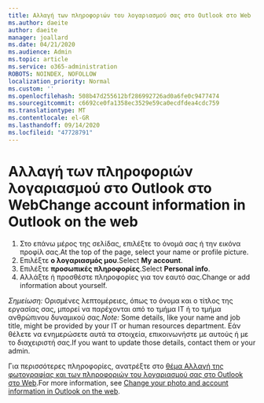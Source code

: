 ```yaml
---
title: Αλλαγή των πληροφοριών του λογαριασμού σας στο Outlook στο Web
ms.author: daeite
author: daeite
manager: joallard
ms.date: 04/21/2020
ms.audience: Admin
ms.topic: article
ms.service: o365-administration
ROBOTS: NOINDEX, NOFOLLOW
localization_priority: Normal
ms.custom: ''
ms.openlocfilehash: 508b47d255612bf286992726ad0a6fe0c9477474
ms.sourcegitcommit: c6692ce0fa1358ec3529e59ca0ecdfdea4cdc759
ms.translationtype: MT
ms.contentlocale: el-GR
ms.lasthandoff: 09/14/2020
ms.locfileid: "47728791"
---
```

# <a name="change-account-information-in-outlook-on-the-web"></a><span data-ttu-id="111fd-102">Αλλαγή των πληροφοριών λογαριασμού στο Outlook στο Web</span><span class="sxs-lookup"><span data-stu-id="111fd-102">Change account information in Outlook on the web</span></span>

1. <span data-ttu-id="111fd-103">Στο επάνω μέρος της σελίδας, επιλέξτε το όνομά σας ή την εικόνα προφίλ σας.</span><span class="sxs-lookup"><span data-stu-id="111fd-103">At the top of the page, select your name or profile picture.</span></span>
1. <span data-ttu-id="111fd-104">Επιλέξτε **ο λογαριασμός μου**.</span><span class="sxs-lookup"><span data-stu-id="111fd-104">Select **My account**.</span></span>
1. <span data-ttu-id="111fd-105">Επιλέξτε **προσωπικές πληροφορίες**.</span><span class="sxs-lookup"><span data-stu-id="111fd-105">Select **Personal info**.</span></span>
1. <span data-ttu-id="111fd-106">Αλλάξτε ή προσθέστε πληροφορίες για τον εαυτό σας.</span><span class="sxs-lookup"><span data-stu-id="111fd-106">Change or add information about yourself.</span></span>

<span data-ttu-id="111fd-107">*Σημείωση:* Ορισμένες λεπτομέρειες, όπως το όνομα και ο τίτλος της εργασίας σας, μπορεί να παρέχονται από το τμήμα IT ή το τμήμα ανθρώπινου δυναμικού σας.</span><span class="sxs-lookup"><span data-stu-id="111fd-107">*Note:* Some details, like your name and job title, might be provided by your IT or human resources department.</span></span> <span data-ttu-id="111fd-108">Εάν θέλετε να ενημερώσετε αυτά τα στοιχεία, επικοινωνήστε με αυτούς ή με το διαχειριστή σας.</span><span class="sxs-lookup"><span data-stu-id="111fd-108">If you want to update those details, contact them or your admin.</span></span>

<span data-ttu-id="111fd-109">Για περισσότερες πληροφορίες, ανατρέξτε στο [θέμα Αλλαγή της φωτογραφίας και των πληροφοριών του λογαριασμού σας στο Outlook στο Web](https://support.office.com/article/b2dbb289-851d-4bed-93c3-3e136f5659ec).</span><span class="sxs-lookup"><span data-stu-id="111fd-109">For more information, see [Change your photo and account information in Outlook on the web](https://support.office.com/article/b2dbb289-851d-4bed-93c3-3e136f5659ec).</span></span>